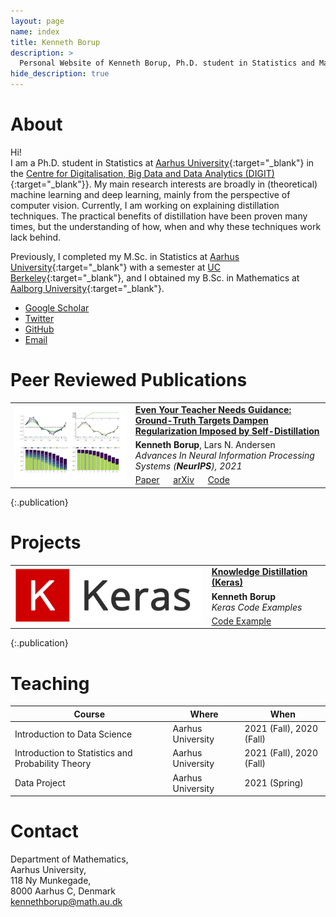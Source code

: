 ```yaml
---
layout: page
name: index
title: Kenneth Borup
description: >
  Personal Website of Kenneth Borup, Ph.D. student in Statistics and Machine Learning at Aarhus University.
hide_description: true
---
```


# About

Hi!    
I am a Ph.D. student in Statistics at [Aarhus University](https://au.dk){:target="_blank"} in the [Centre for Digitalisation, Big Data and Data Analytics (DIGIT)](https://digit.au.dk/){:target="_blank"}}.
My main research interests are broadly in (theoretical) machine learning and deep learning, mainly from the perspective of computer vision. Currently, I am working on explaining distillation techniques. The practical benefits of distillation have been proven many times, but the understanding of how, when and why these techniques work lack behind.

Previously, I completed my M.Sc. in Statistics at [Aarhus University](https://au.dk){:target="_blank"} with a semester at [UC Berkeley](https://www.berkeley.edu/){:target="_blank"}, and I obtained my B.Sc. in Mathematics at [Aalborg University](https://aau.dk){:target="_blank"}.



<div class="body-social">
    <ul>
		<li> <a href="https://scholar.google.co.uk/citations?hl=en&amp;user=KsFyMREAAAAJ&amp;view_op=list_works&amp;sortby=pubdate" title="Google Scholar" class="no-mark-external">
			<span class="icon-googlescholar"></span>
			<span class="sr-only">Google Scholar</span>
		</a> </li>
		<li> <a href="https://twitter.com/KennethBorup" title="Twitter" class="no-mark-external">
			<span class="icon-twitter"></span>
			<span class="sr-only">Twitter</span>
		</a> </li>
		<li> <a href="https://github.com/Kennethborup" title="GitHub" class="no-mark-external">
			<span class="icon-github"></span>
			<span class="sr-only">GitHub</span>
		</a> </li>
		<li> <a href="mailto:kenn%65thborup@m%61t%68.au.%64%6B" title="Email" class="no-mark-external">
			<span class="icon-mail"></span>
			<span class="sr-only">Email</span>
		</a></li>
	</ul>
</div>


# Peer Reviewed Publications

<table>
<tbody>
  <tr>
    <td rowspan=3><img class="pub_thumb" src="assets/publication_thumbnails/self_distill.png"></td>
    <td><a class="header" href="https://https://arxiv.org/abs/2102.13088" target="_blank"><b>Even Your Teacher Needs Guidance: Ground-Truth Targets Dampen Regularization Imposed by Self-Distillation</b></a></td>
  </tr>
  <tr>
    <td><b>Kenneth Borup</b>, Lars N. Andersen<br><i>Advances In Neural Information Processing Systems (<b>NeurIPS</b>), 2021</i></td>
  </tr>
  <tr>
    <td><a href="https://https://arxiv.org/abs/2102.13088" target="_blank">Paper</a>
	  &emsp;
	<a href="https://https://arxiv.org/abs/2102.13088" target="_blank">arXiv</a>
          &emsp;
	<a href="https://github.com/Kennethborup/self_distillation" target="_blank">Code</a>
    </td>
  </tr>
</tbody>
</table>
{:.publication}

# Projects
<table>
<tbody>
  <tr>
    <td rowspan=3><img class="pub_thumb" src="assets/project_thumbnails/keras_thumb.png"></td>
    <td><a class="header" href="https://keras.io/examples/vision/knowledge_distillation/" target="_blank"><b>Knowledge Distillation (Keras)</b></a></td>
  </tr>
  <tr>
    <td><b>Kenneth Borup</b><br><i>Keras Code Examples</i></td>
  </tr>
  <tr>
    <td>
       <a href="https://keras.io/examples/vision/knowledge_distillation/" target="_blank">Code Example</a>
    </td>
  </tr>
</tbody>
</table>
{:.publication}

# Teaching

| Course      						| Where	    		| When	    			|
| ----------------------------------------------------- | ---------------------	| -----------------------------	|
| Introduction to Data Science				| Aarhus University    	| 2021 (Fall), 2020 (Fall)	|
| Introduction to Statistics and Probability Theory	| Aarhus University    	| 2021 (Fall), 2020 (Fall)	|
| Data Project						| Aarhus University    	| 2021 (Spring)			|


# Contact
										  
Department of Mathematics,  
Aarhus University,  
118 Ny Munkegade,  
8000 Aarhus C, Denmark  
<a href='mailto&#58;kenn&#37;65thb&#111;r&#117;&#112;&#64;m%6&#49;t%&#54;8&#46;au&#46;%6&#52;%&#54;B'>ke&#110;&#110;ethboru&#112;&#64;mat&#104;&#46;au&#46;dk</a>
